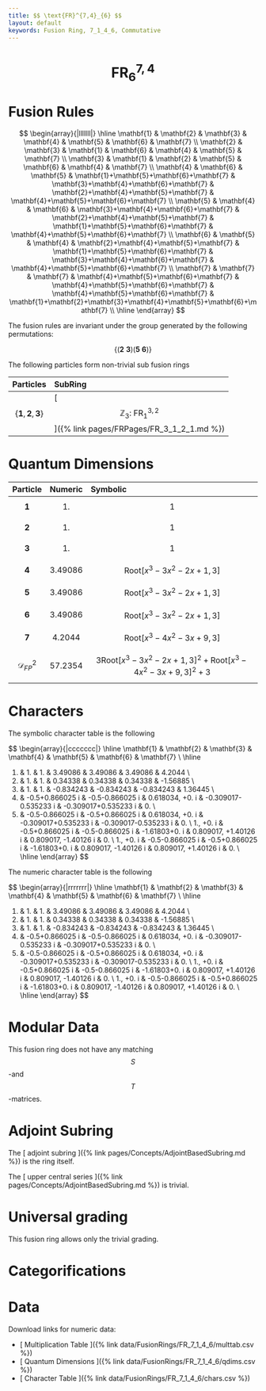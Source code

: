 ```yaml
---
title: $$ \text{FR}^{7,4}_{6} $$
layout: default
keywords: Fusion Ring, 7_1_4_6, Commutative
---
```

# $$ \text{FR}^{7,4}_{6} $$


# Fusion Rules

$$
\begin{array}{|lllllll|}
\hline
 \mathbf{1} & \mathbf{2} & \mathbf{3} & \mathbf{4} & \mathbf{5} & \mathbf{6} & \mathbf{7} \\
 \mathbf{2} & \mathbf{3} & \mathbf{1} & \mathbf{6} & \mathbf{4} & \mathbf{5} & \mathbf{7} \\
 \mathbf{3} & \mathbf{1} & \mathbf{2} & \mathbf{5} & \mathbf{6} & \mathbf{4} & \mathbf{7} \\
 \mathbf{4} & \mathbf{6} & \mathbf{5} & \mathbf{1}+\mathbf{5}+\mathbf{6}+\mathbf{7} & \mathbf{3}+\mathbf{4}+\mathbf{6}+\mathbf{7} & \mathbf{2}+\mathbf{4}+\mathbf{5}+\mathbf{7} & \mathbf{4}+\mathbf{5}+\mathbf{6}+\mathbf{7} \\
 \mathbf{5} & \mathbf{4} & \mathbf{6} & \mathbf{3}+\mathbf{4}+\mathbf{6}+\mathbf{7} & \mathbf{2}+\mathbf{4}+\mathbf{5}+\mathbf{7} & \mathbf{1}+\mathbf{5}+\mathbf{6}+\mathbf{7} & \mathbf{4}+\mathbf{5}+\mathbf{6}+\mathbf{7} \\
 \mathbf{6} & \mathbf{5} & \mathbf{4} & \mathbf{2}+\mathbf{4}+\mathbf{5}+\mathbf{7} & \mathbf{1}+\mathbf{5}+\mathbf{6}+\mathbf{7} & \mathbf{3}+\mathbf{4}+\mathbf{6}+\mathbf{7} & \mathbf{4}+\mathbf{5}+\mathbf{6}+\mathbf{7} \\
 \mathbf{7} & \mathbf{7} & \mathbf{7} & \mathbf{4}+\mathbf{5}+\mathbf{6}+\mathbf{7} & \mathbf{4}+\mathbf{5}+\mathbf{6}+\mathbf{7} & \mathbf{4}+\mathbf{5}+\mathbf{6}+\mathbf{7} & \mathbf{1}+\mathbf{2}+\mathbf{3}+\mathbf{4}+\mathbf{5}+\mathbf{6}+\mathbf{7} \\
\hline
\end{array}
$$


The fusion rules are invariant under the group generated by the following permutations:

$$ \{(\mathbf{2} \  \mathbf{3}) (\mathbf{5} \  \mathbf{6})\} $$


The following particles form non-trivial sub fusion rings

| Particles | SubRing |
| :------ | :------ |
| $$ \{\mathbf{1},\mathbf{2},\mathbf{3}\} $$ | [ $$ \mathbb{Z}_3:\ \text{FR}^{3,2}_{1} $$ ]({% link pages/FRPages/FR_3_1_2_1.md %}) |

# Quantum Dimensions

| Particle | Numeric | Symbolic |
| :------ | :------ | :------ |
| $$ \mathbf{1} $$ | $$ 1. $$ | $$ 1 $$ |
| $$ \mathbf{2} $$ | $$ 1. $$ | $$ 1 $$ |
| $$ \mathbf{3} $$ | $$ 1. $$ | $$ 1 $$ |
| $$ \mathbf{4} $$ | $$ 3.49086 $$ | $$ \text{Root}\left[x^3-3 x^2-2 x+1,3\right] $$ |
| $$ \mathbf{5} $$ | $$ 3.49086 $$ | $$ \text{Root}\left[x^3-3 x^2-2 x+1,3\right] $$ |
| $$ \mathbf{6} $$ | $$ 3.49086 $$ | $$ \text{Root}\left[x^3-3 x^2-2 x+1,3\right] $$ |
| $$ \mathbf{7} $$ | $$ 4.2044 $$ | $$ \text{Root}\left[x^3-4 x^2-3 x+9,3\right] $$ |
| $$ \mathcal{D}_{FP}^2 $$ | $$ 57.2354 $$ | $$ 3 \text{Root}\left[x^3-3 x^2-2 x+1,3\right]^2+\text{Root}\left[x^3-4 x^2-3 x+9,3\right]^2+3 $$ |

# Characters

The symbolic character table is the following

$$
\begin{array}{|ccccccc|}
\hline
 \mathbf{1} & \mathbf{2} & \mathbf{3} & \mathbf{4} & \mathbf{5} & \mathbf{6} & \mathbf{7} \\
\hline
 1. & 1. & 1. & 3.49086 & 3.49086 & 3.49086 & 4.2044 \\
 1. & 1. & 1. & 0.34338 & 0.34338 & 0.34338 & -1.56885 \\
 1. & 1. & 1. & -0.834243 & -0.834243 & -0.834243 & 1.36445 \\
 1. & -0.5+0.866025 i & -0.5-0.866025 i & 0.618034\, +0. i & -0.309017-0.535233 i & -0.309017+0.535233 i & 0. \\
 1. & -0.5-0.866025 i & -0.5+0.866025 i & 0.618034\, +0. i & -0.309017+0.535233 i & -0.309017-0.535233 i & 0. \\
 1.\, +0. i & -0.5+0.866025 i & -0.5-0.866025 i & -1.61803+0. i & 0.809017\, +1.40126 i & 0.809017\, -1.40126 i & 0. \\
 1.\, +0. i & -0.5-0.866025 i & -0.5+0.866025 i & -1.61803+0. i & 0.809017\, -1.40126 i & 0.809017\, +1.40126 i & 0. \\
\hline
\end{array}
$$

The numeric character table is the following

$$
\begin{array}{|rrrrrrr|}
\hline
 \mathbf{1} & \mathbf{2} & \mathbf{3} & \mathbf{4} & \mathbf{5} & \mathbf{6} & \mathbf{7} \\
\hline
 1. & 1. & 1. & 3.49086 & 3.49086 & 3.49086 & 4.2044 \\
 1. & 1. & 1. & 0.34338 & 0.34338 & 0.34338 & -1.56885 \\
 1. & 1. & 1. & -0.834243 & -0.834243 & -0.834243 & 1.36445 \\
 1. & -0.5+0.866025 i & -0.5-0.866025 i & 0.618034\, +0. i & -0.309017-0.535233 i & -0.309017+0.535233 i & 0. \\
 1. & -0.5-0.866025 i & -0.5+0.866025 i & 0.618034\, +0. i & -0.309017+0.535233 i & -0.309017-0.535233 i & 0. \\
 1.\, +0. i & -0.5+0.866025 i & -0.5-0.866025 i & -1.61803+0. i & 0.809017\, +1.40126 i & 0.809017\, -1.40126 i & 0. \\
 1.\, +0. i & -0.5-0.866025 i & -0.5+0.866025 i & -1.61803+0. i & 0.809017\, -1.40126 i & 0.809017\, +1.40126 i & 0. \\
\hline
\end{array}
$$

# Modular Data

This fusion ring does not have any matching $$ S $$-and $$ T $$-matrices.

# Adjoint Subring

The [ adjoint subring ]({% link pages/Concepts/AdjointBasedSubring.md %}) is the ring itself.

The [ upper central series ]({% link pages/Concepts/AdjointBasedSubring.md %}) is trivial.

# Universal grading

This fusion ring allows only the trivial grading.

# Categorifications



# Data

Download links for numeric data:

* [ Multiplication Table ]({% link data/FusionRings/FR_7_1_4_6/multtab.csv %})
* [ Quantum Dimensions ]({% link data/FusionRings/FR_7_1_4_6/qdims.csv %})
* [ Character Table ]({% link data/FusionRings/FR_7_1_4_6/chars.csv %})